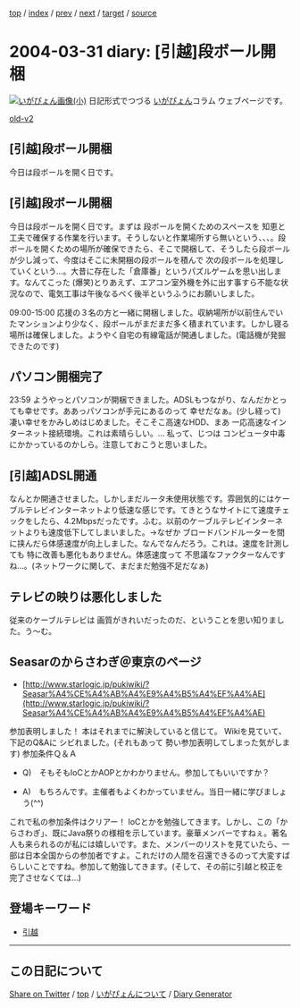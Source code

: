 [top](../index.html) 
 / [index](index.html) 
 / [prev](ig040330.html) 
 / [next](ig040402.html) 
 / [target](https://igapyon.github.io/diary/2004/ig040331.html) 
 / [source](https://github.com/igapyon/diary/blob/gh-pages/2004/ig040331.html.src.md) 

2004-03-31 diary: [引越]段ボール開梱
=====================================================================================================
[![いがぴょん画像(小)](https://igapyon.github.io/diary/images/iga200306s.jpg "いがぴょん")](https://igapyon.github.io/diary/memo/memoigapyon.html) 日記形式でつづる [いがぴょん](https://igapyon.github.io/diary/memo/memoigapyon.html)コラム ウェブページです。

[old-v2](ig040331-orig.html)

## [引越]段ボール開梱

今日は段ボールを開く日です。


## [引越]段ボール開梱

今日は段ボールを開く日です。まずは 段ボールを開くためのスペースを 知恵と工夫で確保する作業を行います。そうしないと作業場所すら無いという、、、。段ボールを開くための場所が確保できたら、そこで開梱して、そうしたら段ボールが少し減って、今度はそこに未開梱の段ボールを積んで 次の段ボールを処理していくという…。大昔に存在した「倉庫番」というパズルゲームを思い出します。なんてこった (爆笑)とりあえず、エアコン室外機を外に出す事すら不能な状況なので、電気工事は午後なるべく後半というふうにお願いしました。

09:00-15:00 応援の３名の方と一緒に開梱しました。収納場所が以前住んでいたマンションより少なく、段ボールがまだまだ多く積まれています。しかし寝る場所は確保しました。ようやく自宅の有線電話が開通しました。(電話機が発掘できたのです)

## パソコン開梱完了

23:59 ようやっとパソコンが開梱できました。ADSLもつながり、なんだかとっても幸せです。ああっパソコンが手元にあるのって 幸せだなぁ。(少し経って) 凄い幸せをかみしめはじめました。そこそこ高速なHDD、まあ 一応高速なインターネット接続環境。これは素晴らしい。… 私って、じつは コンピュータ中毒にかかっているのかしら。注意しておこうと思いました。

## [引越]ADSL開通

なんとか開通させました。しかしまだルータ未使用状態です。雰囲気的にはケーブルテレビインターネットより低速な感じです。てきとうなサイトにて速度チェックをしたら、4.2Mbpsだったです。ふむ。以前のケーブルテレビインターネットよりも速度低下してしまいました。→なぜか ブロードバンドルーターを間に挟んだら体感速度が向上しました。なんでなんだろう。これは。速度を計測しても 特に改善も悪化もありません。体感速度って 不思議なファクターなんですね…。(ネットワークに関して、まだまだ勉強不足だなぁ)

## テレビの映りは悪化しました

従来のケーブルテレビは 画質がきれいだったのだ、ということを思い知りました。う～む。

## Seasarのからさわぎ＠東京のページ

* [http://www.starlogic.jp/pukiwiki/?Seasar%A4%CE%A4%AB%A4%E9%A4%B5%A4%EF%A4%AE](http://www.starlogic.jp/pukiwiki/?Seasar%A4%CE%A4%AB%A4%E9%A4%B5%A4%EF%A4%AE)

参加表明しました！ 本はそれまでに解決していると信じて。
Wikiを見ていて、下記のQ&Aに シビれました。(それもあって 勢い参加表明してしまった気がします)
参加条件Ｑ＆Ａ
      
* Q)　そもそもIoCとかAOPとかわかりません。参加してもいいですか？
        
* A)　もちろんです。主催者もよくわかっていません。当日一緒に学びましょう(^^)
      

  

これで私の参加条件はクリアー！ IoCとかを勉強してきます。しかし、この「からさわぎ」、既にJava祭りの様相を示しています。豪華メンバーですねぇ。著名人も来られるのが私には嬉しいです。また、メンバーのリストを見ていたら、一部は日本全国からの参加者ですよ。これだけの人間を召還できるのって大変すばらしいことですね。参加して勉強してきます。(そして、その前に引越と校正を完了させなくては…)

## 登場キーワード

* [引越](../keyword/moving.html)

----------------------------------------------------------------------------------------------------

## この日記について

[Share on Twitter](https://twitter.com/intent/tweet?hashtags=igapyon%2Cdiary%2C%E3%81%84%E3%81%8C%E3%81%B4%E3%82%87%E3%82%93%2C%E5%BC%95%E8%B6%8A&text=%5B%E5%BC%95%E8%B6%8A%5D%E6%AE%B5%E3%83%9C%E3%83%BC%E3%83%AB%E9%96%8B%E6%A2%B1&url=https%3A%2F%2Figapyon.github.io%2Fdiary%2F2004%2Fig040331.html) / [top](../index.html) / [いがぴょんについて](https://igapyon.github.io/diary/memo/memoigapyon.html) / [Diary Generator](https://github.com/igapyon/igapyonv3)
